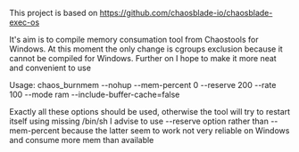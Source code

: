 This project is based on https://github.com/chaosblade-io/chaosblade-exec-os

It's aim is to compile memory consumation tool from Chaostools for Windows.
At this moment the only change is cgroups exclusion because it cannot be compiled for Windows.
Further on I hope to make it more neat and convenient to use

Usage:
chaos_burnmem --nohup --mem-percent 0 --reserve 200 --rate 100 --mode ram --include-buffer-cache=false

Exactly all these options should be used, otherwise the tool will try to restart itself using missing /bin/sh
I advise to use --reserve option rather than --mem-percent because the latter seem to work not very reliable on Windows and consume more mem than available

